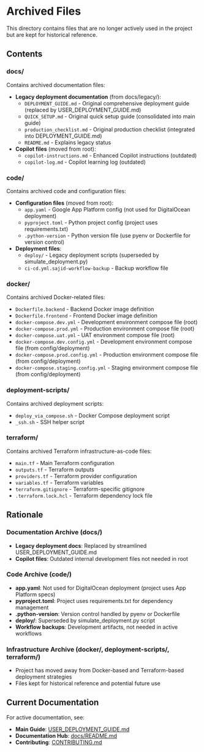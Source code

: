# Archived Files

This directory contains files that are no longer actively used in the project but are kept for historical reference.

## Contents

### docs/
Contains archived documentation files:
- **Legacy deployment documentation** (from docs/legacy/):
  - `DEPLOYMENT_GUIDE.md` - Original comprehensive deployment guide (replaced by USER_DEPLOYMENT_GUIDE.md)
  - `QUICK_SETUP.md` - Original quick setup guide (consolidated into main guide)
  - `production_checklist.md` - Original production checklist (integrated into DEPLOYMENT_GUIDE.md)
  - `README.md` - Explains legacy status
- **Copilot files** (moved from root):
  - `copilot-instructions.md` - Enhanced Copilot instructions (outdated)
  - `copilot-log.md` - Copilot learning log (outdated)

### code/
Contains archived code and configuration files:
- **Configuration files** (moved from root):
  - `app.yaml` - Google App Platform config (not used for DigitalOcean deployment)
  - `pyproject.toml` - Python project config (project uses requirements.txt)
  - `.python-version` - Python version file (use pyenv or Dockerfile for version control)
- **Deployment files**:
  - `deploy/` - Legacy deployment scripts (superseded by simulate_deployment.py)
  - `ci-cd.yml.sajid-workflow-backup` - Backup workflow file

### docker/
Contains archived Docker-related files:
- `Dockerfile.backend` - Backend Docker image definition
- `Dockerfile.frontend` - Frontend Docker image definition
- `docker-compose.dev.yml` - Development environment compose file (root)
- `docker-compose.prod.yml` - Production environment compose file (root)
- `docker-compose.uat.yml` - UAT environment compose file (root)
- `docker-compose.dev.config.yml` - Development environment compose file (from config/deployment)
- `docker-compose.prod.config.yml` - Production environment compose file (from config/deployment)
- `docker-compose.staging.config.yml` - Staging environment compose file (from config/deployment)

### deployment-scripts/
Contains archived deployment scripts:
- `deploy_via_compose.sh` - Docker Compose deployment script
- `_ssh.sh` - SSH helper script

### terraform/
Contains archived Terraform infrastructure-as-code files:
- `main.tf` - Main Terraform configuration
- `outputs.tf` - Terraform outputs
- `providers.tf` - Terraform provider configuration
- `variables.tf` - Terraform variables
- `terraform.gitignore` - Terraform-specific gitignore
- `.terraform.lock.hcl` - Terraform dependency lock file

## Rationale

### Documentation Archive (docs/)
- **Legacy deployment docs**: Replaced by streamlined USER_DEPLOYMENT_GUIDE.md
- **Copilot files**: Outdated internal development files not needed in root

### Code Archive (code/)
- **app.yaml**: Not used for DigitalOcean deployment (project uses App Platform specs)
- **pyproject.toml**: Project uses requirements.txt for dependency management
- **.python-version**: Version control handled by pyenv or Dockerfile
- **deploy/**: Superseded by simulate_deployment.py script
- **Workflow backups**: Development artifacts, not needed in active workflows

### Infrastructure Archive (docker/, deployment-scripts/, terraform/)
- Project has moved away from Docker-based and Terraform-based deployment strategies
- Files kept for historical reference and potential future use

## Current Documentation

For active documentation, see:
- **Main Guide**: [USER_DEPLOYMENT_GUIDE.md](../USER_DEPLOYMENT_GUIDE.md)
- **Documentation Hub**: [docs/README.md](../docs/README.md)
- **Contributing**: [CONTRIBUTING.md](../CONTRIBUTING.md)
